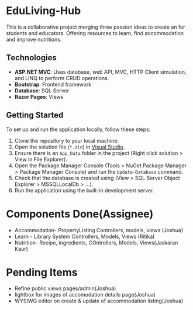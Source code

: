 # EduLiving-Hub

This is a collaborative project merging three passion ideas to create an for students and educators. Offering resources to learn, find accommodation and improve nutritions.

## Technologies

- **ASP.NET MVC**: Uses database, web API, MVC, HTTP Client simulation, and LINQ to perform CRUD operations.
- **Bootstrap**: Frontend framework
- **Database**: SQL Server
- **Razor Pages**: Views

## Getting Started

To set up and run the application locally, follow these steps:

1. Clone the repository to your local machine.
2. Open the solution file (`*.sln`) in [Visual Studio](./EduHubLiving.sln).
3. Ensure there is an `App_Data` folder in the project (Right click solution > View in File Explorer).
4. Open the Package Manager Console (Tools > NuGet Package Manager > Package Manager Console) and run the `Update-Database` command.
5. Check that the database is created using (View > SQL Server Object Explorer > MSSQLLocalDb > ...).
6. Run the application using the built-in development server.

# Components Done(Assignee)

- Accommodation- PropertyListing Controllers, models, views (Joshua)
- Learn - Library System Controllers, Models, Views (Ritika)
- Nutrition- Recipe, ingredients, COntrollers, Models, Views(Jaskaran Kaur)

# Pending Items

- Refine public views pages/admin(Joshua)
- lightbox for images of accomodation details page(Joshua)
- WYSIWG editor on create & update of accommodation listing(Joshua)
